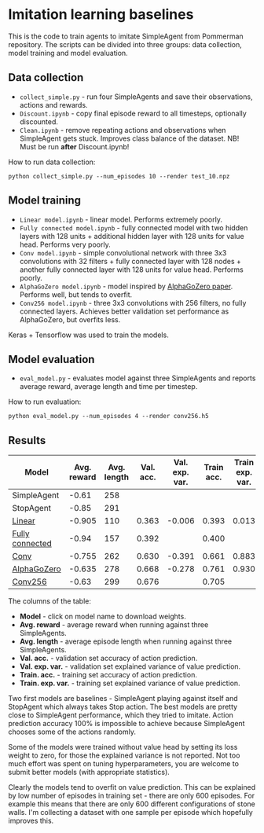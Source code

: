 # Imitation learning baselines

This is the code to train agents to imitate SimpleAgent from Pommerman repository. The scripts can be divided into three groups: data collection, model training and model evaluation.

## Data collection

* `collect_simple.py` - run four SimpleAgents and save their observations, actions and rewards.
* `Discount.ipynb` - copy final episode reward to all timesteps, optionally discounted.
* `Clean.ipynb` - remove repeating actions and observations when SimpleAgent gets stuck. Improves class balance of the dataset. NB! Must be run **after** Discount.ipynb!

How to run data collection:
```
python collect_simple.py --num_episodes 10 --render test_10.npz
```

## Model training

* `Linear model.ipynb` - linear model. Performs extremely poorly.
* `Fully connected model.ipynb` - fully connected model with two hidden layers with 128 units + additional hidden layer with 128 units for value head. Performs very poorly.
* `Conv model.ipynb` - simple convolutional network with three 3x3 convolutions with 32 filters + fully connected layer with 128 nodes + another fully connected layer with 128 units for value head. Performs poorly.
* `AlphaGoZero model.ipynb` - model inspired by [AlphaGoZero paper](https://deepmind.com/documents/119/agz_unformatted_nature.pdf). Performs well, but tends to overfit.
* `Conv256 model.ipynb` - three 3x3 convolutions with 256 filters, no fully connected layers. Achieves better validation set performance as AlphaGoZero, but overfits less.

Keras + Tensorflow was used to train the models.

## Model evaluation
* `eval_model.py` - evaluates model against three SimpleAgents and reports average reward, average length and time per timestep.

How to run evaluation:
```
python eval_model.py --num_episodes 4 --render conv256.h5
```

## Results

| Model | Avg. reward | Avg. length |  Val. acc. | Val. exp. var. | Train acc. | Train exp. var. |
| --- | --- | --- | --- | --- | --- | --- |
| SimpleAgent | -0.61 | 258 | | | | |
| StopAgent | -0.85 | 291 | | | |
| [Linear](https://github.com/tambetm/pommerman-baselines/releases/download/simple_600K_models/linear.h5) | -0.905 | 110 | 0.363 | -0.006 | 0.393 | 0.013 |
| [Fully connected](https://github.com/tambetm/pommerman-baselines/releases/download/simple_600K_models/dense.h5) | -0.94 | 157 | 0.392 | | 0.400 | |
| [Conv](https://github.com/tambetm/pommerman-baselines/releases/download/simple_600K_models/conv.h5) | -0.755 | 262 | 0.630 | -0.391 | 0.661 | 0.883 |
| [AlphaGoZero](https://github.com/tambetm/pommerman-baselines/releases/download/simple_600K_models/AGZ.h5) | -0.635 | 278 | 0.668 | -0.278 | 0.761 | 0.930 |
| [Conv256](https://github.com/tambetm/pommerman-baselines/releases/download/simple_600K_models/conv256.h5) | -0.63 | 299 | 0.676 | | 0.705 | |

The columns of the table:
* **Model** - click on model name to download weights.
* **Avg. reward** - average reward when running against three SimpleAgents.
* **Avg. length** - average episode length when running against three SimpleAgents.
* **Val. acc.** - validation set accuracy of action prediction.
* **Val. exp. var.** - validation set explained variance of value prediction.
* **Train. acc.** - training set accuracy of action prediction.
* **Train. exp. var.** - training set explained variance of value prediction.

Two first models are baselines - SimpleAgent playing against itself and StopAgent which always takes Stop action. The best models are pretty close to SimpleAgent performance, which they tried to imitate. Action prediction accuracy 100% is impossible to achieve because SimpleAgent chooses some of the actions randomly.

Some of the models were trained without value head by setting its loss weight to zero, for those the explained variance is not reported. Not too much effort was spent on tuning hyperparameters, you are welcome to submit better models (with appropriate statistics).

Clearly the models tend to overfit on value prediction. This can be explained by low number of episodes in training set - there are only 600 episodes. For example this means that there are only 600 different configurations of stone walls. I'm collecting a dataset with one sample per episode which hopefully improves this.
